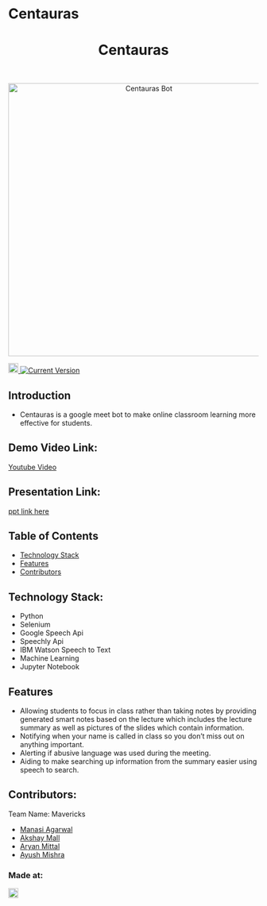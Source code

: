 # Centauras

<h1 align="center"> Centauras </h1> <br>

<p align="center">
  <a href="https://github.com/The-Mavericks/Centauras-Bot">
    <img alt="Centauras Bot" src="https://drive.google.com/file/d/1NyO9Py2JQGSo_1ncizhryPdyrb9Hiw9f/view?usp=sharing" width="550">
  </a>
</p>
</p>

<a href="https://hack36.com"> <img src="http://bit.ly/BuiltAtHack36" height=20px> </a>[![Current Version](https://img.shields.io/badge/version-1.1-green.svg)](https://github.com/The-Mavericks/Centauras-Bot)<br>

## Introduction
* Centauras is a google meet bot to make online classroom learning more effective for students.
## Demo Video Link:
  <a href="">Youtube Video</a>
  
## Presentation Link:
  <a href="https://drive.google.com/file/d/10KRESXllG9wQYynJiOFDXr6GSygYSawl/view?usp=sharing"> ppt link here </a>

## Table of Contents

- [Technology Stack](#technology_stack)
- [Features](#features)
- [Contributors](#contributors)

## Technology Stack:

* Python
* Selenium
* Google Speech Api
* Speechly Api
* IBM Watson Speech to Text
* Machine Learning
* Jupyter Notebook

## Features

* Allowing students to focus in class rather than taking notes by providing generated
  smart notes based on the lecture which includes the lecture summary as well as
  pictures of the slides which contain information.
* Notifying when your name is called in class so you don’t miss out on anything
  important.
* Alerting if abusive language was used during the meeting.
* Aiding to make searching up information from the summary easier using speech to
  search.


## Contributors:

Team Name: Mavericks

* [Manasi Agarwal](https://github.com/manasi2905)
* [Akshay Mall](https://github.com/Infernalbronco)
* [Aryan Mittal](https://github.com/aryan-0077)
* [Ayush Mishra](https://github.com/vamk-18)

### Made at:
<a href="https://hack36.com"> <img src="http://bit.ly/BuiltAtHack36" height=20px> </a>
